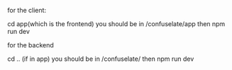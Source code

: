 for the client:

cd app(which is the frontend)
you should be in /confuselate/app
then 
npm run dev

 for the backend

 cd .. (if in app) 
 you should be in /confuselate/
 then
 npm run dev

